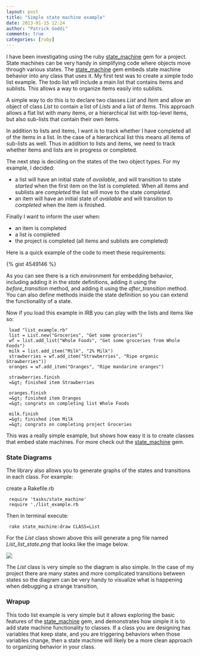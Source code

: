 ```yaml
---
layout: post
title: "Simple state machine example"
date: 2013-01-15 12:24
author: "Patrick Goddi"
comments: true
categories: [ruby]
---
```

I have been investigating using the ruby [state_machine](https://github.com/pluginaweek/state_machine) gem for a project. State machines can be very handy in simplifying code where objects move through various states. The [state_machine](https://github.com/pluginaweek/state_machine) gem embeds state machine behavior into any class that uses it. My first test was to create a simple todo list example.  The todo list will include a main list that contains items and sublists.  This allows a way to organize items easily into sublists.

A simple way to do this is to declare two classes _List_ and _Item_ and allow an object of class _List_ to contain a list of _Lists_ and a list of _Items_. This approach allows a flat list with many items, or a hierarchical list with top-level items, but also sub-lists that contain their own items. 

In addition to lists and items, I want is to track whether I have completed all of the items in a list. In the case of a hierarchical list this means all items of sub-lists as well. Thus in addition to lists and items, we need to track whether items and lists are in progress or completed.

The next step is deciding on the states of the two object types. For my example, I decided:
* a list will have an initial state of _available_, and will transition to state _started_ when the first item on the list is completed. When all items and sublists are _completed_ the list will move to the state _completed_.
* an item will have an initial state of _available_ and will transition to _completed_ when the item is finished.

Finally I want to inform the user when:
* an item is completed
* a list is completed
* the project is completed (all items and sublists are completed)

Here is a quick example of the code to meet these requirements:

{% gist 4549146 %}

As you can see there is a rich environment for embedding behavior, including adding it in the _state_ definitions, adding it using the _before_transition_ method, and adding it using the _after_transition_ method. You can also define methods inside the state definition so you can extend the functionality of a state.

Now if you load this example in IRB you can play with the lists and items like so:

     load "list_example.rb"
     list = List.new("Groceries", "Get some groceries")
     wf = list.add_list("Whole Foods", "Get some groceries from Whole Foods")
     milk = list.add_item("Milk", "2% Milk")
     strawberries = wf.add_item("Strawberries", "Ripe organic Strawberries"))
     oranges = wf.add_item("Oranges", "Ripe mandarine oranges")

     strawberries.finish 
     =&gt; finished item Strawberries

     oranges.finish  
     =&gt; finished item Oranges
     =&gt; congrats on completing list Whole Foods

     milk.finish
     =&gt; finished item Milk
     =&gt; congrats on completing project Groceries


This was a really simple example, but shows how easy it is to create classes that embed state machines. For more check out the [state_machine](https://github.com/pluginaweek/state_machine) gem.


### State Diagrams

The library also allows you to generate graphs of the states and transitions in each class. For example:

create a Rakefile.rb

     require 'tasks/state_machine'
     require './list_example.rb

Then in terminal execute:

     rake state_machine:draw CLASS=List 

For the _List_ class shown above this will generate a png file named _List_list_state.png_ that looks like the image below.

![](http://media.tumblr.com/d78e332b4656b62dec36c2a2d2408a82/tumblr_inline_mgqav0Q8uW1qz562v.png)

The _List_ class is very simple so the diagram is also simple. In the case of my project there are many states and more complicated transitions between states so the diagram can be very handy to visualize what is happening when  debugging a strange transition,

### Wrapup

This todo list example is very simple but it allows exploring the basic features of the [state_machine](https://github.com/pluginaweek/state_machine) gem, and demonstrates how simple it is to add state machine functionality to classes.  If a class you are designing has variables that keep state, and you are triggering behaviors when those variables change, then a state machine will likely be a more clean approach to organizing behavior in your class. 